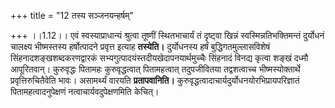 +++
title = "12 तस्य सञ्जनयन्हर्षम्"

+++
।।1.12।। एवं स्वस्याप्राधान्यं श्रुत्वा तूष्णीं स्थितभाचार्यं तं दृष्ट्वा
खिन्नं स्वस्मिन्नतिभक्तिमन्तं दुर्योधनं चालक्ष्य भीष्मस्तस्य
हर्षोत्पादने प्रवृत्त इत्याह **तस्येति।** दुर्योधनस्य हर्षं
बुद्धिगतमुल्लासविशेषं सिंहनादशङ्खशब्दकरणद्वारकं
सभ्यगुत्पादयंस्तदीयखेदापनयार्थमुच्चैः सिंहनादं विनद्य कृत्वा शङ्खं दध्मौ
आपूरितवान्। कुरुवृद्धः पितामहः कुरुवृद्धत्वात् पितामहत्वात् तदुपजीवितया
तद्वशत्वाच्च भीष्मस्योक्तार्थे प्रवृत्तिरुचितैवेति भावः। असामर्थ्यं
वारयति **प्रतापवानिति।**
कुरुवृद्धत्वादाचार्यदुर्योधनयोरभिप्रायपरिज्ञातं पितामहत्वादनुपेक्षणं
नत्वाचार्यवदुपेक्षणमिति केचित्।  
